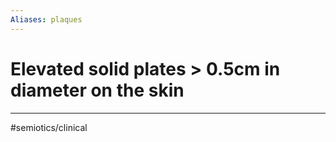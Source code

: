 ```yaml
---
Aliases: plaques
---
```

# Elevated solid plates > 0.5cm in diameter on the skin
---
#semiotics/clinical 
